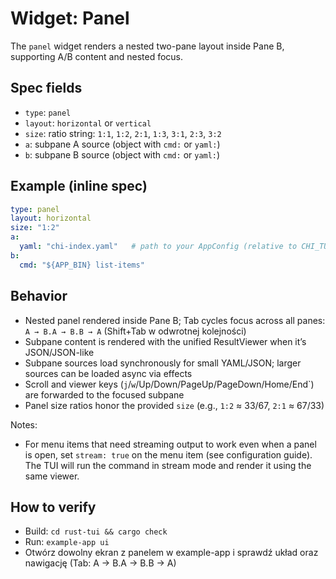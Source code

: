 # Widget: Panel

The `panel` widget renders a nested two-pane layout inside Pane B, supporting A/B content and nested focus.

## Spec fields
- `type`: `panel`
- `layout`: `horizontal` or `vertical`
- `size`: ratio string: `1:1`, `1:2`, `2:1`, `1:3`, `3:1`, `2:3`, `3:2`
- `a`: subpane A source (object with `cmd:` or `yaml:`)
- `b`: subpane B source (object with `cmd:` or `yaml:`)

## Example (inline spec)

```yaml
type: panel
layout: horizontal
size: "1:2"
a:
  yaml: "chi-index.yaml"   # path to your AppConfig (relative to CHI_TUI_CONFIG_DIR)
b:
  cmd: "${APP_BIN} list-items"
```

## Behavior
- Nested panel rendered inside Pane B; Tab cycles focus across all panes: `A → B.A → B.B → A` (Shift+Tab w odwrotnej kolejności)
- Subpane content is rendered with the unified ResultViewer when it’s JSON/JSON-like
- Subpane sources load synchronously for small YAML/JSON; larger sources can be loaded async via effects
- Scroll and viewer keys (`j`/`w`/Up/Down/PageUp/PageDown/Home/End`) are forwarded to the focused subpane
- Panel size ratios honor the provided `size` (e.g., `1:2` ≈ 33/67, `2:1` ≈ 67/33)

Notes:
- For menu items that need streaming output to work even when a panel is open, set `stream: true` on the menu item (see configuration guide). The TUI will run the command in stream mode and render it using the same viewer.

## How to verify
- Build: `cd rust-tui && cargo check`
- Run: `example-app ui`
- Otwórz dowolny ekran z panelem w example-app i sprawdź układ oraz nawigację (Tab: A → B.A → B.B → A)
